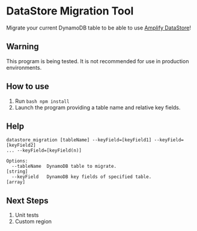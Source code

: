 # DataStore Migration Tool

Migrate your current DynamoDB table to be able to use [Amplify DataStore](https://docs.amplify.aws/lib/datastore/getting-started/)!

## Warning

This program is being tested.
It is not recommended for use in production environments.

## How to use

1. Run ```bash npm install```
2. Launch the program providing a table name and relative key fields.

## Help

```shell
datastore_migration [tableName] --keyField=[keyField1] --keyField=[keyField2]
... --keyField=[keyField(n)]

Options:
  --tableName  DynamoDB table to migrate.                              [string]
  --keyField   DynamoDB key fields of specified table.                  [array]
```

## Next Steps

1. Unit tests
2. Custom region
